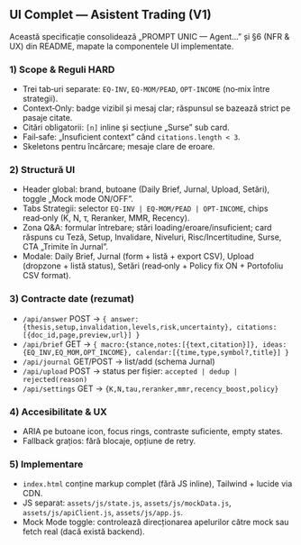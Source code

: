 ## UI Complet — Asistent Trading (V1)

Această specificație consolidează „PROMPT UNIC — Agent…” și §6 (NFR & UX) din README, mapate la componentele UI implementate.

### 1) Scope & Reguli HARD
- Trei tab‑uri separate: `EQ-INV`, `EQ-MOM/PEAD`, `OPT-INCOME` (no‑mix între strategii).
- Context‑Only: badge vizibil și mesaj clar; răspunsul se bazează strict pe pasaje citate.
- Citări obligatorii: `[n]` inline și secțiune „Surse” sub card.
- Fail‑safe: „Insuficient context” când `citations.length < 3`.
- Skeletons pentru încărcare; mesaje clare de eroare.

### 2) Structură UI
- Header global: brand, butoane (Daily Brief, Jurnal, Upload, Setări), toggle „Mock mode ON/OFF”.
- Tabs Strategii: selector `EQ-INV | EQ-MOM/PEAD | OPT-INCOME`, chips read‑only (K, N, τ, Reranker, MMR, Recency).
- Zona Q&A: formular întrebare; stări loading/eroare/insuficient; card răspuns cu Teză, Setup, Invalidare, Niveluri, Risc/Incertitudine, Surse, CTA „Trimite în Jurnal”.
- Modale: Daily Brief, Jurnal (form + listă + export CSV), Upload (dropzone + listă status), Setări (read‑only + Policy fix ON + Portofoliu CSV format).

### 3) Contracte date (rezumat)
- `/api/answer` POST → `{ answer:{thesis,setup,invalidation,levels,risk,uncertainty}, citations:[{doc_id,page,preview,url}] }`
- `/api/brief` GET → `{ macro:{stance,notes:[{text,citation}]}, ideas:{EQ_INV,EQ_MOM,OPT_INCOME}, calendar:[{time,type,symbol?,title}] }`
- `/api/journal` GET/POST → list/add (schema Jurnal)
- `/api/upload` POST → status per fișier: `accepted | dedup | rejected(reason)`
- `/api/settings` GET → `{K,N,tau,reranker,mmr,recency_boost,policy}`

### 4) Accesibilitate & UX
- ARIA pe butoane icon, focus rings, contraste suficiente, empty states.
- Fallback grațios: fără blocaje, opțiune de retry.

### 5) Implementare
- `index.html` conține markup complet (fără JS inline), Tailwind + lucide via CDN.
- JS separat: `assets/js/state.js`, `assets/js/mockData.js`, `assets/js/apiClient.js`, `assets/js/app.js`.
- Mock Mode toggle: controlează direcționarea apelurilor către mock sau fetch real (dacă există backend).


